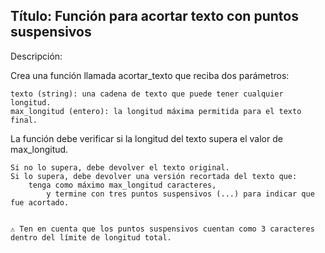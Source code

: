 ## Título: Función para acortar texto con puntos suspensivos

Descripción:

Crea una función llamada acortar_texto que reciba dos parámetros:

    texto (string): una cadena de texto que puede tener cualquier longitud.
    max_longitud (entero): la longitud máxima permitida para el texto final.


La función debe verificar si la longitud del texto supera el valor de max_longitud.

    Si no lo supera, debe devolver el texto original.
    Si lo supera, debe devolver una versión recortada del texto que:
        tenga como máximo max_longitud caracteres,
            y termine con tres puntos suspensivos (...) para indicar que fue acortado.


    ⚠️ Ten en cuenta que los puntos suspensivos cuentan como 3 caracteres dentro del límite de longitud total.

